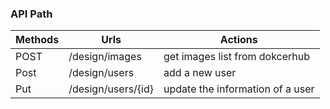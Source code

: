 ### API Path
<!-- <table>
  <tr>
    <th><strong>Methods</strong></th>
    <th><strong>Urls<strong></th>
    <th><strong>Actions<strong></th>
  </tr>
  <tr>
    <td>POST</td>
    <td>/design/images</td>
    <td>get images list from dokcerhub</td>
  </tr>
</table> -->
| Methods | Urls | Actions |
| ---------- | ------- | -------- |
| POST | /design/images | get images list from dokcerhub |
| Post | /design/users | add a new user |
| Put | /design/users/{id} | update the information of a user |
